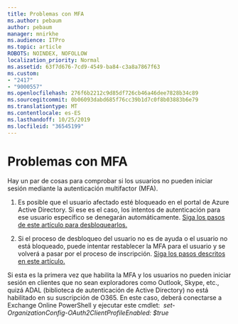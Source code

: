 ```yaml
---
title: Problemas con MFA
ms.author: pebaum
author: pebaum
manager: mnirkhe
ms.audience: ITPro
ms.topic: article
ROBOTS: NOINDEX, NOFOLLOW
localization_priority: Normal
ms.assetid: 63f7d676-7cd9-4549-ba84-c3a8a7867f63
ms.custom:
- "2417"
- "9000557"
ms.openlocfilehash: 276f6b2212c9d85df726cb46a46dee7828b34c89
ms.sourcegitcommit: 0b06093dabd685f76cc39b1d7c0f8b03883b6e79
ms.translationtype: MT
ms.contentlocale: es-ES
ms.lasthandoff: 10/25/2019
ms.locfileid: "36545199"
---
```

# <a name="issues-with-mfa"></a>Problemas con MFA
Hay un par de cosas para comprobar si los usuarios no pueden iniciar sesión mediante la autenticación multifactor (MFA).

1. Es posible que el usuario afectado esté bloqueado en el portal de Azure Active Directory. Si ese es el caso, los intentos de autenticación para ese usuario específico se denegarán automáticamente. [Siga los pasos de este artículo para desbloquearlos.](https://docs.microsoft.com/azure/active-directory/authentication/howto-mfa-mfasettings#block-and-unblock-users)

2. Si el proceso de desbloqueo del usuario no es de ayuda o el usuario no está bloqueado, puede intentar restablecer la MFA para el usuario y se volverá a pasar por el proceso de inscripción. [Siga los pasos descritos en este artículo.](https://docs.microsoft.com/azure/active-directory/authentication/howto-mfa-userdevicesettings#require-users-to-provide-contact-methods-again)

Si esta es la primera vez que habilita la MFA y los usuarios no pueden iniciar sesión en clientes que no sean exploradores como Outlook, Skype, etc., quizá ADAL (biblioteca de autenticación de Active Directory) no está habilitado en su suscripción de O365. En este caso, deberá conectarse a Exchange Online PowerShell y ejecutar este cmdlet:  *set-OrganizationConfig-OAuth2ClientProfileEnabled: $true*